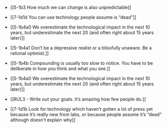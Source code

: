 - [[5-1b3 How much we can change is also unpredictable]]
- [[7-1d1d You can use technology people assume is “dead”]]

- [[5-1b4a0 We overestimate the technological impact in the next 10 years, but underestimate the next 20 (and often right about 15 years later)]]
- [[5-1b4a1 Don’t be a depressive realist or a blissfully unaware. Be a rational optimist.]]
- [[5-1b4b Compounding is usually too slow to notice. You have to be deliberate in how you think and what you see.]]

- [[5-1b4a0 We overestimate the technological impact in the next 10 years, but underestimate the next 20 (and often right about 15 years later)]]

- [[RUL3 - Write out your goals. It’s amazing how few people do.]]

- [[7-1d1b Look for technology which haven’t gotten a lot of press yet because it’s really new from labs, or because people assume it’s “dead” although doesn’t explain why]]

